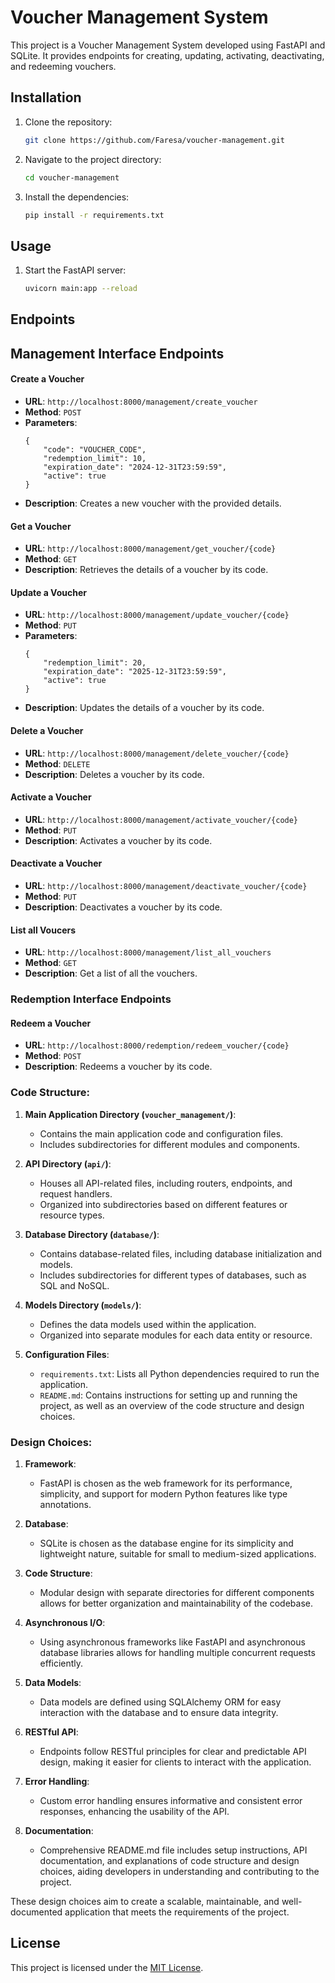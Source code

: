 # Voucher Management System

This project is a Voucher Management System developed using FastAPI and SQLite.
It provides endpoints for creating, updating, activating, deactivating, and redeeming vouchers.


## Installation

1. Clone the repository:

   ```bash
   git clone https://github.com/Faresa/voucher-management.git
   ```

2. Navigate to the project directory:

   ```bash
   cd voucher-management
   ```

3. Install the dependencies:

   ```bash
   pip install -r requirements.txt
   ```

## Usage

1. Start the FastAPI server:

   ```bash
   uvicorn main:app --reload
   ```

## Endpoints

## Management Interface Endpoints

#### Create a Voucher

- **URL**: `http://localhost:8000/management/create_voucher`
- **Method**: `POST`
- **Parameters**:
  ```Parameters
  {
      "code": "VOUCHER_CODE",
      "redemption_limit": 10,
      "expiration_date": "2024-12-31T23:59:59",
      "active": true
  }
  ```
- **Description**: Creates a new voucher with the provided details.

#### Get a Voucher

- **URL**: `http://localhost:8000/management/get_voucher/{code}`
- **Method**: `GET`
- **Description**: Retrieves the details of a voucher by its code.

#### Update a Voucher

- **URL**: `http://localhost:8000/management/update_voucher/{code}`
- **Method**: `PUT`
- **Parameters**:
  ```Parameters
  {
      "redemption_limit": 20,
      "expiration_date": "2025-12-31T23:59:59",
      "active": true
  }
  ```
- **Description**: Updates the details of a voucher by its code.

#### Delete a Voucher

- **URL**: `http://localhost:8000/management/delete_voucher/{code}`
- **Method**: `DELETE`
- **Description**: Deletes a voucher by its code.

#### Activate a Voucher

- **URL**: `http://localhost:8000/management/activate_voucher/{code}`
- **Method**: `PUT`
- **Description**: Activates a voucher by its code.

#### Deactivate a Voucher

- **URL**: `http://localhost:8000/management/deactivate_voucher/{code}`
- **Method**: `PUT`
- **Description**: Deactivates a voucher by its code.

#### List all Voucers

- **URL**: `http://localhost:8000/management/list_all_vouchers`
- **Method**: `GET`
- **Description**: Get a list of all the vouchers.

  
### Redemption Interface Endpoints

#### Redeem a Voucher

- **URL**: `http://localhost:8000/redemption/redeem_voucher/{code}`
- **Method**: `POST`
- **Description**: Redeems a voucher by its code.

### Code Structure:

1. **Main Application Directory (`voucher_management/`)**:
   - Contains the main application code and configuration files.
   - Includes subdirectories for different modules and components.

2. **API Directory (`api/`)**:
   - Houses all API-related files, including routers, endpoints, and request handlers.
   - Organized into subdirectories based on different features or resource types.

3. **Database Directory (`database/`)**:
   - Contains database-related files, including database initialization and models.
   - Includes subdirectories for different types of databases, such as SQL and NoSQL.

4. **Models Directory (`models/`)**:
   - Defines the data models used within the application.
   - Organized into separate modules for each data entity or resource.

5. **Configuration Files**:
   - `requirements.txt`: Lists all Python dependencies required to run the application.
   - `README.md`: Contains instructions for setting up and running the project, as well as an overview of the code structure and design choices.

### Design Choices:

1. **Framework**: 
   - FastAPI is chosen as the web framework for its performance, simplicity, and support for modern Python features like type annotations.

2. **Database**:
   - SQLite is chosen as the database engine for its simplicity and lightweight nature, suitable for small to medium-sized applications.

3. **Code Structure**:
   - Modular design with separate directories for different components allows for better organization and maintainability of the codebase.

4. **Asynchronous I/O**:
   - Using asynchronous frameworks like FastAPI and asynchronous database libraries allows for handling multiple concurrent requests efficiently.

5. **Data Models**:
   - Data models are defined using SQLAlchemy ORM for easy interaction with the database and to ensure data integrity.

6. **RESTful API**:
   - Endpoints follow RESTful principles for clear and predictable API design, making it easier for clients to interact with the application.

7. **Error Handling**:
   - Custom error handling ensures informative and consistent error responses, enhancing the usability of the API.

8. **Documentation**:
   - Comprehensive README.md file includes setup instructions, API documentation, and explanations of code structure and design choices, aiding developers in understanding and contributing to the project.

These design choices aim to create a scalable, maintainable, and well-documented application that meets the requirements of the project.


## License

This project is licensed under the [MIT License](LICENSE).
